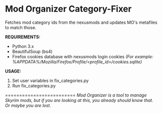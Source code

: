 Mod Organizer Category-Fixer
============================

Fetches mod category ids from the nexusmods and updates MO's metafiles to match those.

**REQUIREMENTS:**
* Python 3.x
* BeautifulSoup (bs4)
* Firefox cookies database with nexusmods login cookies *(For example: %APPDATA%/Mozilla/Firefox/Profile/<profile_id>/cookies.sqlite)*

**USAGE:**

1. Set user variables in fix_categories.py
2. Run fix_categories.py

=========================
*Mod Organizer is a tool to manage Skyrim mods, but if you are looking at this, you already should know that.
Or maybe you are lost.*
